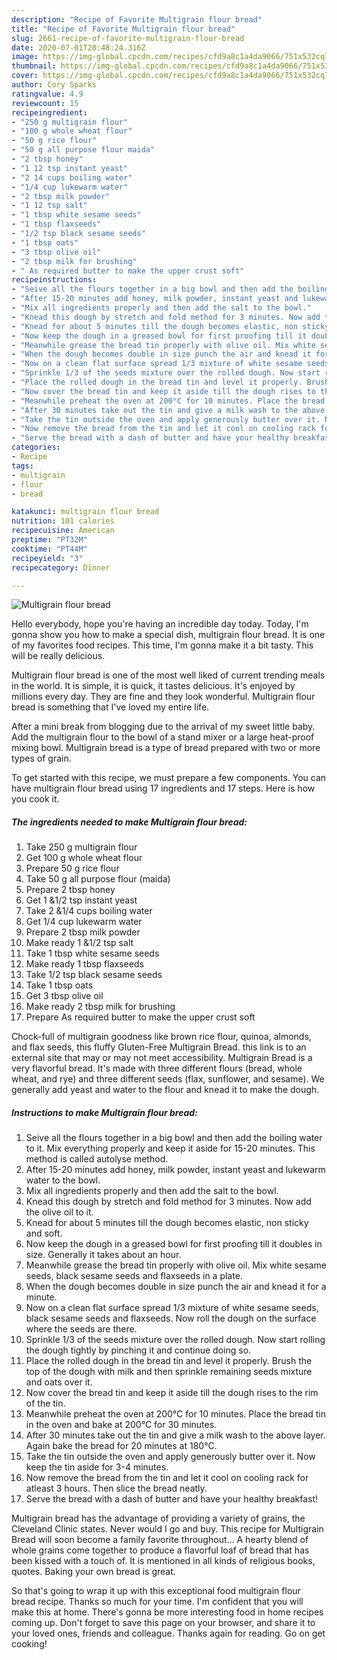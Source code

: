 ```yaml
---
description: "Recipe of Favorite Multigrain flour bread"
title: "Recipe of Favorite Multigrain flour bread"
slug: 2661-recipe-of-favorite-multigrain-flour-bread
date: 2020-07-01T20:48:24.316Z
image: https://img-global.cpcdn.com/recipes/cfd9a8c1a4da9066/751x532cq70/multigrain-flour-bread-recipe-main-photo.jpg
thumbnail: https://img-global.cpcdn.com/recipes/cfd9a8c1a4da9066/751x532cq70/multigrain-flour-bread-recipe-main-photo.jpg
cover: https://img-global.cpcdn.com/recipes/cfd9a8c1a4da9066/751x532cq70/multigrain-flour-bread-recipe-main-photo.jpg
author: Cory Sparks
ratingvalue: 4.9
reviewcount: 15
recipeingredient:
- "250 g multigrain flour"
- "100 g whole wheat flour"
- "50 g rice flour"
- "50 g all purpose flour maida"
- "2 tbsp honey"
- "1 12 tsp instant yeast"
- "2 14 cups boiling water"
- "1/4 cup lukewarm water"
- "2 tbsp milk powder"
- "1 12 tsp salt"
- "1 tbsp white sesame seeds"
- "1 tbsp flaxseeds"
- "1/2 tsp black sesame seeds"
- "1 tbsp oats"
- "3 tbsp olive oil"
- "2 tbsp milk for brushing"
- " As required butter to make the upper crust soft"
recipeinstructions:
- "Seive all the flours together in a big bowl and then add the boiling water to it. Mix everything properly and keep it aside for 15-20 minutes. This method is called autolyse method."
- "After 15-20 minutes add honey, milk powder, instant yeast and lukewarm water to the bowl."
- "Mix all ingredients properly and then add the salt to the bowl."
- "Knead this dough by stretch and fold method for 3 minutes. Now add the olive oil to it."
- "Knead for about 5 minutes till the dough becomes elastic, non sticky and soft."
- "Now keep the dough in a greased bowl for first proofing till it doubles in size. Generally it takes about an hour."
- "Meanwhile grease the bread tin properly with olive oil. Mix white sesame seeds, black sesame seeds and flaxseeds in a plate."
- "When the dough becomes double in size punch the air and knead it for a minute."
- "Now on a clean flat surface spread 1/3 mixture of white sesame seeds, black sesame seeds and flaxseeds. Now roll the dough on the surface where the seeds are there."
- "Sprinkle 1/3 of the seeds mixture over the rolled dough. Now start rolling the dough tightly by pinching it and continue doing so."
- "Place the rolled dough in the bread tin and level it properly. Brush the top of the dough with milk and then sprinkle remaining seeds mixture and oats over it."
- "Now cover the bread tin and keep it aside till the dough rises to the rim of the tin."
- "Meanwhile preheat the oven at 200°C for 10 minutes. Place the bread tin in the oven and bake at 200°C for 30 minutes."
- "After 30 minutes take out the tin and give a milk wash to the above layer. Again bake the bread for 20 minutes at 180°C."
- "Take the tin outside the oven and apply generously butter over it. Now keep the tin aside for 3-4 minutes."
- "Now remove the bread from the tin and let it cool on cooling rack for atleast 3 hours. Then slice the bread neatly."
- "Serve the bread with a dash of butter and have your healthy breakfast!"
categories:
- Recipe
tags:
- multigrain
- flour
- bread

katakunci: multigrain flour bread 
nutrition: 101 calories
recipecuisine: American
preptime: "PT32M"
cooktime: "PT44M"
recipeyield: "3"
recipecategory: Dinner

---
```



![Multigrain flour bread](https://img-global.cpcdn.com/recipes/cfd9a8c1a4da9066/751x532cq70/multigrain-flour-bread-recipe-main-photo.jpg)

Hello everybody, hope you're having an incredible day today. Today, I'm gonna show you how to make a special dish, multigrain flour bread. It is one of my favorites food recipes. This time, I'm gonna make it a bit tasty. This will be really delicious.

Multigrain flour bread is one of the most well liked of current trending meals in the world. It is simple, it is quick, it tastes delicious. It's enjoyed by millions every day. They are fine and they look wonderful. Multigrain flour bread is something that I've loved my entire life.

After a mini break from blogging due to the arrival of my sweet little baby. Add the multigrain flour to the bowl of a stand mixer or a large heat-proof mixing bowl. Multigrain bread is a type of bread prepared with two or more types of grain.


To get started with this recipe, we must prepare a few components. You can have multigrain flour bread using 17 ingredients and 17 steps. Here is how you cook it.

<!--inarticleads1-->

##### The ingredients needed to make Multigrain flour bread:

1. Take 250 g multigrain flour
1. Get 100 g whole wheat flour
1. Prepare 50 g rice flour
1. Take 50 g all purpose flour (maida)
1. Prepare 2 tbsp honey
1. Get 1 &amp;1/2 tsp instant yeast
1. Take 2 &amp;1/4 cups boiling water
1. Get 1/4 cup lukewarm water
1. Prepare 2 tbsp milk powder
1. Make ready 1 &amp;1/2 tsp salt
1. Take 1 tbsp white sesame seeds
1. Make ready 1 tbsp flaxseeds
1. Take 1/2 tsp black sesame seeds
1. Take 1 tbsp oats
1. Get 3 tbsp olive oil
1. Make ready 2 tbsp milk for brushing
1. Prepare  As required butter to make the upper crust soft


Chock-full of multigrain goodness like brown rice flour, quinoa, almonds, and flax seeds, this fluffy Gluten-Free Multigrain Bread. this link is to an external site that may or may not meet accessibility. Multigrain Bread is a very flavorful bread. It&#39;s made with three different flours (bread, whole wheat, and rye) and three different seeds (flax, sunflower, and sesame). We generally add yeast and water to the flour and knead it to make the dough. 

<!--inarticleads2-->

##### Instructions to make Multigrain flour bread:

1. Seive all the flours together in a big bowl and then add the boiling water to it. Mix everything properly and keep it aside for 15-20 minutes. This method is called autolyse method.
1. After 15-20 minutes add honey, milk powder, instant yeast and lukewarm water to the bowl.
1. Mix all ingredients properly and then add the salt to the bowl.
1. Knead this dough by stretch and fold method for 3 minutes. Now add the olive oil to it.
1. Knead for about 5 minutes till the dough becomes elastic, non sticky and soft.
1. Now keep the dough in a greased bowl for first proofing till it doubles in size. Generally it takes about an hour.
1. Meanwhile grease the bread tin properly with olive oil. Mix white sesame seeds, black sesame seeds and flaxseeds in a plate.
1. When the dough becomes double in size punch the air and knead it for a minute.
1. Now on a clean flat surface spread 1/3 mixture of white sesame seeds, black sesame seeds and flaxseeds. Now roll the dough on the surface where the seeds are there.
1. Sprinkle 1/3 of the seeds mixture over the rolled dough. Now start rolling the dough tightly by pinching it and continue doing so.
1. Place the rolled dough in the bread tin and level it properly. Brush the top of the dough with milk and then sprinkle remaining seeds mixture and oats over it.
1. Now cover the bread tin and keep it aside till the dough rises to the rim of the tin.
1. Meanwhile preheat the oven at 200°C for 10 minutes. Place the bread tin in the oven and bake at 200°C for 30 minutes.
1. After 30 minutes take out the tin and give a milk wash to the above layer. Again bake the bread for 20 minutes at 180°C.
1. Take the tin outside the oven and apply generously butter over it. Now keep the tin aside for 3-4 minutes.
1. Now remove the bread from the tin and let it cool on cooling rack for atleast 3 hours. Then slice the bread neatly.
1. Serve the bread with a dash of butter and have your healthy breakfast!


Multigrain bread has the advantage of providing a variety of grains, the Cleveland Clinic states. Never would I go and buy. This recipe for Multigrain Bread will soon become a family favorite throughout… A hearty blend of whole grains come together to produce a flavorful loaf of bread that has been kissed with a touch of. It is mentioned in all kinds of religious books, quotes. Baking your own bread is great. 

So that's going to wrap it up with this exceptional food multigrain flour bread recipe. Thanks so much for your time. I'm confident that you will make this at home. There's gonna be more interesting food in home recipes coming up. Don't forget to save this page on your browser, and share it to your loved ones, friends and colleague. Thanks again for reading. Go on get cooking!
